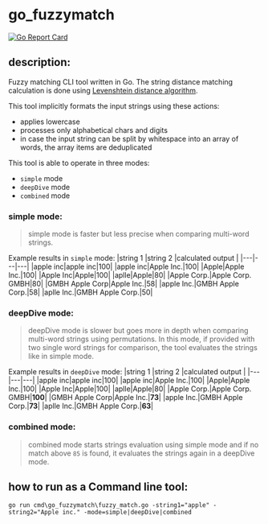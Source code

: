 # go_fuzzymatch
[![Go Report Card](https://goreportcard.com/badge/github.com/datahappy1/go_fuzzymatch)](https://goreportcard.com/report/github.com/datahappy1/go_fuzzymatch)
## description:

Fuzzy matching CLI tool written in Go. The string distance matching calculation is done using [Levenshtein distance algorithm](https://en.wikipedia.org/wiki/Levenshtein_distance). 

This tool implicitly formats the input strings using these actions:

- applies lowercase
- processes only alphabetical chars and digits
- in case the input string can be split by whitespace into an array of words, the array items are deduplicated  

This tool is able to operate in three modes:
- `simple` mode
- `deepDive` mode
- `combined` mode

### simple mode:
> simple mode is faster but less precise when comparing multi-word strings.

Example results in `simple` mode:
|string 1  |string 2  |calculated output  |
|---|---|---|
|apple inc|apple inc|100|
|apple inc|Apple Inc.|100|
|Apple|Apple Inc.|100|
|Apple Inc|Apple|100|
|aplle|Apple|80|
|Apple Corp.|Apple Corp. GMBH|80|
|GMBH Apple Corp|Apple Inc.|58|
|apple Inc.|GMBH Apple Corp.|58|
|aplle Inc.|GMBH Apple Corp.|50|


### deepDive mode:
> deepDive mode is slower but goes more in depth when comparing multi-word strings using permutations. 
> In this mode, if provided with two single word strings for comparison, the tool evaluates the strings like in simple mode.

Example results in `deepDive` mode:
|string 1  |string 2  |calculated output  |
|---|---|---|
|apple inc|apple inc|100|
|apple inc|Apple Inc.|100|
|Apple|Apple Inc.|100|
|Apple Inc|Apple|100|
|aplle|Apple|80|
|Apple Corp.|Apple Corp. GMBH|**100**|
|GMBH Apple Corp|Apple Inc.|**73**|
|apple Inc.|GMBH Apple Corp.|**73**|
|aplle Inc.|GMBH Apple Corp.|**63**|

### combined mode:
> combined mode starts strings evaluation using simple mode and if no match above `85` is found, it evaluates the strings again in a deepDive mode.


## how to run as a Command line tool:
`go run cmd\go_fuzzymatch\fuzzy_match.go -string1="apple" -string2="Apple inc." -mode=simple|deepDive|combined`
